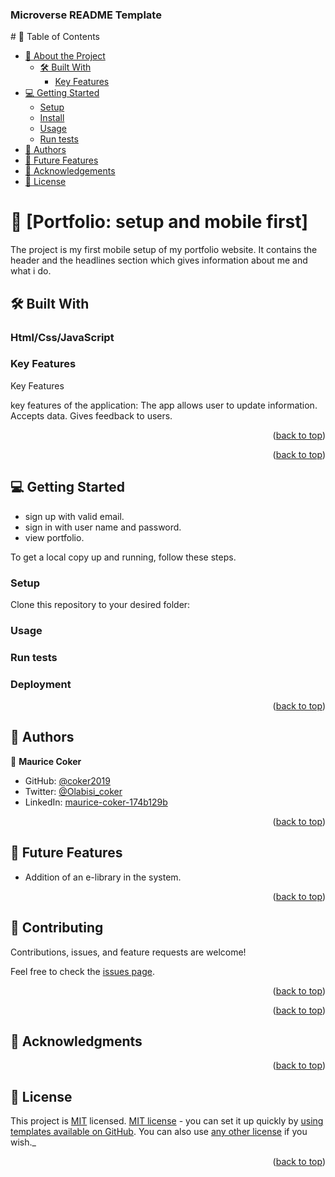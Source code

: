 <a name="readme-top"></a>

  <h3><b>Microverse README Template</b></h3>

</div>
# 📗 Table of Contents

- [📖 About the Project](#about-project)
  - [🛠 Built With](#built-with)
    - [Key Features](#key-features)
- [💻 Getting Started](#getting-started)
  - [Setup](#setup)
  - [Install](#install)
  - [Usage](#usage)
  - [Run tests](#run-tests)
- [👥 Authors](#authors)
- [🔭 Future Features](#future-features)
- [🙏 Acknowledgements](#acknowledgements)
- [📝 License](#license)

# 📖 [Portfolio: setup and mobile first] <a name="about-project"></a>
The project is my first mobile setup of my portfolio website.
It contains the header and the headlines section which gives 
information about me and what i do.

## 🛠 Built With <a name="built-with"></a>

### Html/Css/JavaScript <a name="tech-stack"></a>




<!-- Features -->

### Key Features <a name="key-features"></a>
Key Features

key features of the application:
 The app allows user to update information.
 Accepts data.
 Gives feedback to users.



<p align="right">(<a href="#readme-top">back to top</a>)</p>


<p align="right">(<a href="#readme-top">back to top</a>)</p>

<!-- GETTING STARTED -->

## 💻 Getting Started <a name="getting-started"></a>
-  sign up with valid email.
-  sign in with user name and password.
- view portfolio.



To get a local copy up and running, follow these steps.


### Setup

Clone this repository to your desired folder:

<!--
Example commands:

```sh
  cd my-folder
  git clone git@github.com:coker2019/my-project.git
```
--->



<!--
Example command:

```sh
  cd my-project
  gem install
```
--->

### Usage



<!--
Example command:

```sh
  rails server
```
--->

### Run tests



<!--
Example command:

```sh
  bin/rails test test/models/article_test.rb
```
--->

### Deployment



<!--
Example:

```sh

```
 -->

<p align="right">(<a href="#readme-top">back to top</a>)</p>

<!-- AUTHORS -->

## 👥 Authors <a name="authors"></a>



👤 **Maurice Coker**

- GitHub: [@coker2019](https://github.com/coker2019)
- Twitter: [@Olabisi_coker](https://twitter.com/Olabisi_coker)
- LinkedIn: [maurice-coker-174b129b](https://linkedin.com/in/maurice-coker-174b129b)

<!-- 👤 **Author2**

- GitHub: [@githubhandle](https://github.com/githubhandle)
- Twitter: [@twitterhandle](https://twitter.com/twitterhandle)
- LinkedIn: [LinkedIn](https://linkedin.com/in/linkedinhandle) -->

<p align="right">(<a href="#readme-top">back to top</a>)</p>

<!-- FUTURE FEATURES -->

## 🔭 Future Features <a name="future-features"></a>
- Addition of an e-library in the system.




<p align="right">(<a href="#readme-top">back to top</a>)</p>

<!-- CONTRIBUTING -->

## 🤝 Contributing <a name="contributing"></a>

Contributions, issues, and feature requests are welcome!

Feel free to check the [issues page](../../issues/).

<p align="right">(<a href="#readme-top">back to top</a>)</p>

<!-- SUPPORT -->


<p align="right">(<a href="#readme-top">back to top</a>)</p>

<!-- ACKNOWLEDGEMENTS -->

## 🙏 Acknowledgments <a name="acknowledgements"></a>





<p align="right">(<a href="#readme-top">back to top</a>)</p>


<!-- LICENSE -->

## 📝 License <a name="license"></a>

This project is [MIT](./LICENSE) licensed.
 [MIT license](https://choosealicense.com/licenses/mit/) - you can set it up quickly by [using templates available on GitHub](https://docs.github.com/en/communities/setting-up-your-project-for-healthy-contributions/adding-a-license-to-a-repository). You can also use [any other license](https://choosealicense.com/licenses/) if you wish._

<p align="right">(<a href="#readme-top">back to top</a>)</p>
